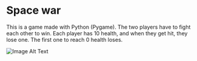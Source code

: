 # Space war
This is a game made with Python (Pygame). The two players have to fight each other to win.
Each player has 10 health, and when they get hit, they lose one. The first one to reach 0 health loses.

![Image Alt Text](https://github.com/Aliiiiii404/spaceship-game/blob/main/assets/space-war.png)
